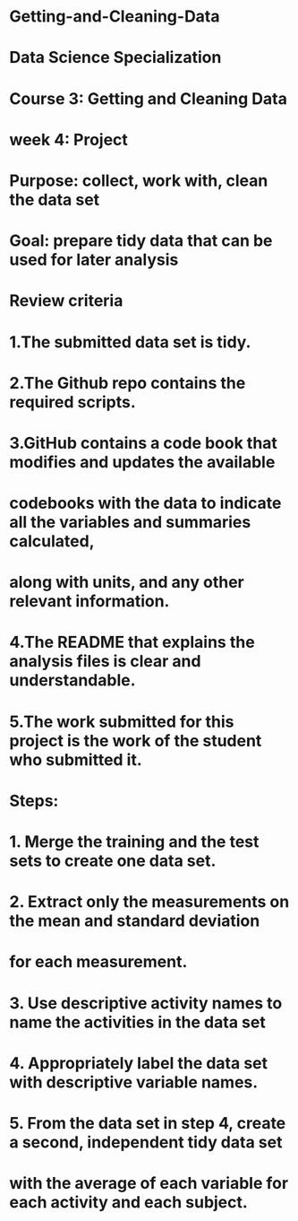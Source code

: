 # Getting-and-Cleaning-Data
# Data Science Specialization
# Course 3: Getting and Cleaning Data 
# week 4: Project

# Purpose: collect, work with, clean the data set
# Goal: prepare tidy data that can be used for later analysis

# Review criteria 
# 1.The submitted data set is tidy.
# 2.The Github repo contains the required scripts.
# 3.GitHub contains a code book that modifies and updates the available 
#   codebooks with the data to indicate all the variables and summaries calculated, 
#   along with units, and any other relevant information.
# 4.The README that explains the analysis files is clear and understandable.
# 5.The work submitted for this project is the work of the student who submitted it.

# Steps:
# 1. Merge the training and the test sets to create one data set.
# 2. Extract only the measurements on the mean and standard deviation 
#    for each measurement.
# 3. Use descriptive activity names to name the activities in the data set
# 4. Appropriately label the data set with descriptive variable names.
# 5. From the data set in step 4, create a second, independent tidy data set 
#    with the average of each variable for each activity and each subject.
